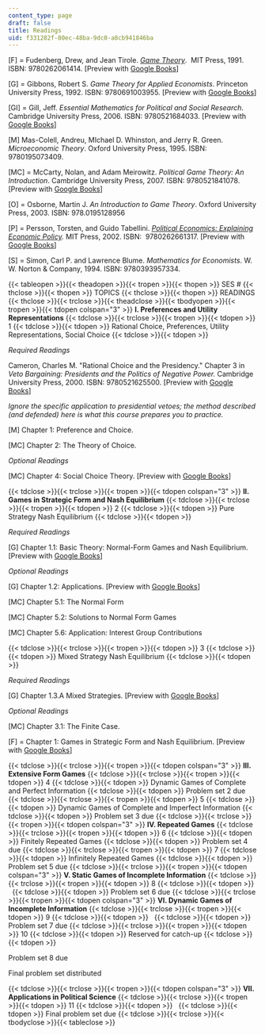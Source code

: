 ```yaml
---
content_type: page
draft: false
title: Readings
uid: f331282f-80ec-48ba-9dc0-a8cb941846ba
---
```

\[F\] = Fudenberg, Drew, and Jean Tirole. [*Game Theory*](https://mitpress.mit.edu/books/game-theory).  MIT Press, 1991. ISBN: ‎9780262061414. \[Preview with [Google Books](https://www.google.com/books/edition/Game_Theory/3KnuDwAAQBAJ?hl=en&gbpv=1)\] 

\[G\] = Gibbons, Robert S. *Game Theory for Applied Economists*. Princeton University Press, 1992. ISBN: ‎9780691003955. \[Preview with [Google Books](https://www.google.com/books/edition/Game_Theory_for_Applied_Economists/8ygxf2WunAIC?hl=en&gbpv=1)\]

\[GI\] = Gill, Jeff. *Essential Mathematics for Political and Social Research*. Cambridge University Press, 2006. ISBN: ‎9780521684033. \[Preview with [Google Books](https://www.google.com/books/edition/Essential_Mathematics_for_Political_and/UNPcTxQHd7YC?hl=en&gbpv=1)\]

\[M\] Mas-Colell, Andreu, MIchael D. Whinston, and Jerry R. Green. *Microeconomic Theory*. Oxford University Press, 1995. ISBN: ‎9780195073409. 

\[MC\] = McCarty, Nolan, and Adam Meirowitz. *Political Game Theory: An Introduction*. Cambridge University Press, 2007. ISBN: ‎9780521841078. \[Preview with [Google Books](https://www.google.com/books/edition/Political_Game_Theory/cNJlCdf-zKcC?hl=en&gbpv=1)\]

\[O\] = Osborne, Martin J. *An Introduction to Game Theory*. Oxford University Press, 2003. ISBN: ‎978.0195128956

\[P\] = Persson, Torsten, and Guido Tabellini. [*Political Economics: Explaining Economic Policy*](https://mitpress.mit.edu/books/political-economics)*.* MIT Press, 2002. ISBN: ‎ 9780262661317. \[Preview with [Google Books](https://www.google.com/books/edition/Political_Economics/XC4MEAAAQBAJ?hl=en&gbpv=1)\]

\[S\] = Simon, Carl P. and Lawrence Blume. *Mathematics for Economists*. W. W. Norton & Company, 1994. ISBN: ‎9780393957334.

{{< tableopen >}}{{< theadopen >}}{{< tropen >}}{{< thopen >}}
SES #
{{< thclose >}}{{< thopen >}}
TOPICS
{{< thclose >}}{{< thopen >}}
READINGS
{{< thclose >}}{{< trclose >}}{{< theadclose >}}{{< tbodyopen >}}{{< tropen >}}{{< tdopen colspan="3" >}}
**I. Preferences and Utility Representations**
{{< tdclose >}}{{< trclose >}}{{< tropen >}}{{< tdopen >}}
1
{{< tdclose >}}{{< tdopen >}}
Rational Choice, Preferences, Utility Representations, Social Choice
{{< tdclose >}}{{< tdopen >}}

*Required Readings*

Cameron, Charles M. "Rational Choice and the Presidency." Chapter 3 in *Veto Bargaining: Presidents and the Politics of Negative Power.* Cambridge University Press, 2000. ISBN: 9780521625500. \[Preview with [Google Books](https://www.google.com/books/edition/Veto_Bargaining/ZlCrBdHD4owC?hl=en&gbpv=1)\]

*Ignore the specific application to presidential vetoes; the method described (and defended) here is what this course prepares you to practice.*

\[M\] Chapter 1: Preference and Choice.

\[MC\] Chapter 2: The Theory of Choice. 

*Optional Readings*

\[MC\] Chapter 4: Social Choice Theory. \[Preview with [Google Books](https://www.google.com/books/edition/Political_Game_Theory/cNJlCdf-zKcC?hl=en&gbpv=1)\]

{{< tdclose >}}{{< trclose >}}{{< tropen >}}{{< tdopen colspan="3" >}}
**II. Games in Strategic Form and Nash Equilibrium**
{{< tdclose >}}{{< trclose >}}{{< tropen >}}{{< tdopen >}}
2
{{< tdclose >}}{{< tdopen >}}
Pure Strategy Nash Equilibrium
{{< tdclose >}}{{< tdopen >}}

*Required Readings*

\[G\] Chapter 1.1: Basic Theory: Normal-Form Games and Nash Equilibrium. \[Preview with [Google Books](https://www.google.com/books/edition/Game_Theory_for_Applied_Economists/8ygxf2WunAIC?hl=en&gbpv=1)\]

*Optional Readings*

\[G\] Chapter 1.2: Applications. \[Preview with [Google Books](https://www.google.com/books/edition/Game_Theory_for_Applied_Economists/8ygxf2WunAIC?hl=en&gbpv=1)\]

\[MC\] Chapter 5.1: The Normal Form 

\[MC\] Chapter 5.2: Solutions to Normal Form Games 

\[MC\] Chapter 5.6: Application: Interest Group Contributions 

{{< tdclose >}}{{< trclose >}}{{< tropen >}}{{< tdopen >}}
3
{{< tdclose >}}{{< tdopen >}}
Mixed Strategy Nash Equilibrium
{{< tdclose >}}{{< tdopen >}}

*Required Readings*

\[G\] Chapter 1.3.A Mixed Strategies. \[Preview with [Google Books](https://www.google.com/books/edition/Game_Theory_for_Applied_Economists/8ygxf2WunAIC?hl=en&gbpv=1)\]

*Optional Readings*

\[MC\] Chapter 3.1: The Finite Case. 

\[F\] = Chapter 1: Games in Strategic Form and Nash Equilibrium. \[Preview with [Google Books](https://www.google.com/books/edition/Game_Theory/3KnuDwAAQBAJ?hl=en&gbpv=1)\] 

{{< tdclose >}}{{< trclose >}}{{< tropen >}}{{< tdopen colspan="3" >}}
**III. Extensive Form Games**
{{< tdclose >}}{{< trclose >}}{{< tropen >}}{{< tdopen >}}
4
{{< tdclose >}}{{< tdopen >}}
Dynamic Games of Complete and Perfect Information
{{< tdclose >}}{{< tdopen >}}
Problem set 2 due
{{< tdclose >}}{{< trclose >}}{{< tropen >}}{{< tdopen >}}
5
{{< tdclose >}}{{< tdopen >}}
Dynamic Games of Complete and Imperfect Information
{{< tdclose >}}{{< tdopen >}}
Problem set 3 due
{{< tdclose >}}{{< trclose >}}{{< tropen >}}{{< tdopen colspan="3" >}}
**IV. Repeated Games**
{{< tdclose >}}{{< trclose >}}{{< tropen >}}{{< tdopen >}}
6
{{< tdclose >}}{{< tdopen >}}
Finitely Repeated Games
{{< tdclose >}}{{< tdopen >}}
Problem set 4 due
{{< tdclose >}}{{< trclose >}}{{< tropen >}}{{< tdopen >}}
7
{{< tdclose >}}{{< tdopen >}}
Infinitely Repeated Games
{{< tdclose >}}{{< tdopen >}}
Problem set 5 due
{{< tdclose >}}{{< trclose >}}{{< tropen >}}{{< tdopen colspan="3" >}}
**V. Static Games of Incomplete Information**
{{< tdclose >}}{{< trclose >}}{{< tropen >}}{{< tdopen >}}
8
{{< tdclose >}}{{< tdopen >}}
 
{{< tdclose >}}{{< tdopen >}}
Problem set 6 due
{{< tdclose >}}{{< trclose >}}{{< tropen >}}{{< tdopen colspan="3" >}}
**VI. Dynamic Games of Incomplete Information**
{{< tdclose >}}{{< trclose >}}{{< tropen >}}{{< tdopen >}}
9
{{< tdclose >}}{{< tdopen >}}
 
{{< tdclose >}}{{< tdopen >}}
Problem set 7 due
{{< tdclose >}}{{< trclose >}}{{< tropen >}}{{< tdopen >}}
10
{{< tdclose >}}{{< tdopen >}}
Reserved for catch-up
{{< tdclose >}}{{< tdopen >}}

Problem set 8 due

Final problem set distributed

{{< tdclose >}}{{< trclose >}}{{< tropen >}}{{< tdopen colspan="3" >}}
**VII. Applications in Political Science**
{{< tdclose >}}{{< trclose >}}{{< tropen >}}{{< tdopen >}}
11
{{< tdclose >}}{{< tdopen >}}
 
{{< tdclose >}}{{< tdopen >}}
Final problem set due
{{< tdclose >}}{{< trclose >}}{{< tbodyclose >}}{{< tableclose >}}